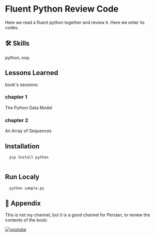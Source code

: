 
# Fluent Python Review Code

Here we read a fluent python together and review it. Here we enter its codes.


## 🛠 Skills
python, oop.


## Lessons Learned

book's sessions:

### chapter 1
The Python Data Model

### chapter 2
An Array of Sequences

## Installation



```bash
  pip Install python
  
```

## Run Localy


```bash
  python sample.py
```

    


## 🔗 Appendix
This is not my channel, but it is a good channel for Persian, to review the contents of the book: 

[![youtube](https://img.shields.io/badge/youtube-000?style=for-the-badge&logo=youtube&logoColor=red)](https://www.youtube.com/@PyHints)


